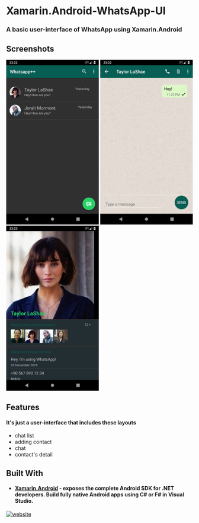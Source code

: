# Xamarin.Android-WhatsApp-UI

### A basic user-interface of WhatsApp using Xamarin.Android

## Screenshots

<img src="screenshots/1.png" width="250"> <img src="screenshots/2.png" width="250"> <img src="screenshots/3.png" width="250">

## Features

#### It's just a user-interface that includes these layouts
- chat list
- adding contact
- chat
- contact's detail

## Built With
- #### [Xamarin.Android](https://docs.microsoft.com/en-us/xamarin/android/) - exposes the complete Android SDK for .NET developers. Build fully native Android apps using C# or F# in Visual Studio.


[![website](https://i.hizliresim.com/oEeQka.png)](https://mestuyilmaz.github.io)

